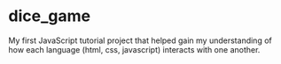 # dice_game
My first JavaScript tutorial project that helped gain my understanding of how each language (html, css, javascript) interacts with one another. 
